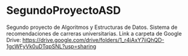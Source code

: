 # SegundoProyectoASD
Segundo proyecto de Algoritmos y Estructuras de Datos. Sistema de recomendaciones de carreras universitarias.
Link a carpeta de Google Drive: https://drive.google.com/drive/folders/1_r4iAxY7iiQhQD-1gcWFyVk0uDTqpSNL?usp=sharing
